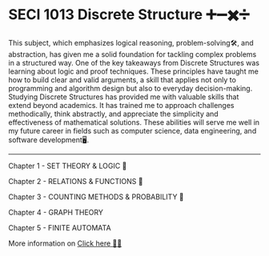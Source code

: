 # SECI 1013 Discrete Structure ➕➖✖️➗

This subject, which emphasizes logical reasoning, problem-solving🛠️, and abstraction, has given me a solid foundation for tackling complex problems in a structured way. One of the key takeaways from Discrete Structures was learning about logic and proof techniques. These principles have taught me how to build clear and valid arguments, a skill that applies not only to programming and algorithm design but also to everyday decision-making. Studying Discrete Structures has provided me with valuable skills that extend beyond academics. It has trained me to approach challenges methodically, think abstractly, and appreciate the simplicity and effectiveness of mathematical solutions. These abilities will serve me well in my future career in fields such as computer science, data engineering, and software development🖥️.

<hr>

Chapter 1 - SET THEORY & LOGIC 📐


Chapter 2 - RELATIONS & FUNCTIONS 🛜

Chapter 3 - COUNTING METHODS & PROBABILITY 🔄

Chapter 4 - GRAPH THEORY

Chapter 5 - FINITE AUTOMATA

More information on [Click here 🌟🌟 ](https://edwinoo05.github.io/ds.html)
